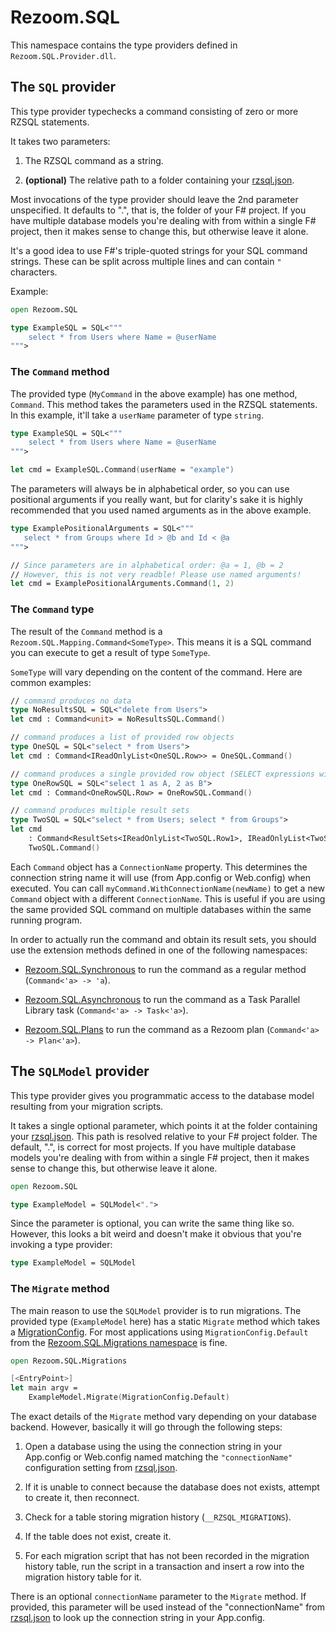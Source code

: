 # Rezoom.SQL

This namespace contains the type providers defined in `Rezoom.SQL.Provider.dll`.

## The `SQL` provider

This type provider typechecks a command consisting of zero or more RZSQL
statements.

It takes two parameters:

1. The RZSQL command as a string.

2. **(optional)** The relative path to a folder containing your
   [rzsql.json](../Configuration/Json.md).

Most invocations of the type provider should leave the 2nd parameter
unspecified. It defaults to ".", that is, the folder of your F# project. If you
have multiple database models you're dealing with from within a single F#
project, then it makes sense to change this, but otherwise leave it alone.

It's a good idea to use F#'s triple-quoted strings for your SQL command strings.
These can be split across multiple lines and can contain `"` characters.

Example:

```fsharp
open Rezoom.SQL

type ExampleSQL = SQL<"""
    select * from Users where Name = @userName
""">
```

### The `Command` method

The provided type (`MyCommand` in the above example) has one method, `Command`.
This method takes the parameters used in the RZSQL statements. In this example,
it'll take a `userName` parameter of type `string`.

```fsharp
type ExampleSQL = SQL<"""
    select * from Users where Name = @userName
""">

let cmd = ExampleSQL.Command(userName = "example")
```

The parameters will always be in alphabetical order, so you can use positional
arguments if you really want, but for clarity's sake it is highly recommended
that you used named arguments as in the above example.

```fsharp
type ExamplePositionalArguments = SQL<"""
   select * from Groups where Id > @b and Id < @a
""">

// Since parameters are in alphabetical order: @a = 1, @b = 2
// However, this is not very readble! Please use named arguments!
let cmd = ExamplePositionalArguments.Command(1, 2)
```

### The `Command` type

The result of the `Command` method is a `Rezoom.SQL.Mapping.Command<SomeType>`.
This means it is a SQL command you can execute to get a result of type `SomeType`.

`SomeType` will vary depending on the content of the command. Here are common
examples:

```fsharp
// command produces no data
type NoResultsSQL = SQL<"delete from Users">
let cmd : Command<unit> = NoResultsSQL.Command()

// command produces a list of provided row objects
type OneSQL = SQL<"select * from Users">
let cmd : Command<IReadOnlyList<OneSQL.Row>> = OneSQL.Command()

// command produces a single provided row object (SELECT expressions with no other clauses)
type OneRowSQL = SQL<"select 1 as A, 2 as B">
let cmd : Command<OneRowSQL.Row> = OneRowSQL.Command()

// command produces multiple result sets
type TwoSQL = SQL<"select * from Users; select * from Groups">
let cmd
    : Command<ResultSets<IReadOnlyList<TwoSQL.Row1>, IReadOnlyList<TwoSQL.Row2>>> =
    TwoSQL.Command()
```

Each `Command` object has a `ConnectionName` property. This determines the
connection string name it will use (from App.config or Web.config) when
executed. You can call `myCommand.WithConnectionName(newName)` to get a new
`Command` object with a different `ConnectionName`. This is useful if you are
using the same provided SQL command on multiple databases within the same
running program.

In order to actually run the command and obtain its result sets, you should use
the extension methods defined in one of the following namespaces:

* [Rezoom.SQL.Synchronous](RezoomSQLSynchronous.md) to run the command as a
  regular method (`Command<'a> -> 'a`).

* [Rezoom.SQL.Asynchronous](RezoomSQLAsynchronous.md) to run the command as a
  Task Parallel Library task (`Command<'a> -> Task<'a>`).

* [Rezoom.SQL.Plans](RezoomSQLPlans.md) to run the command as a Rezoom plan
  (`Command<'a> -> Plan<'a>`).

## The `SQLModel` provider

This type provider gives you programmatic access to the database model resulting
from your migration scripts.

It takes a single optional parameter, which points it at the folder containing
your [rzsql.json](../Configuration/Json.md). This path is resolved relative to
your F# project folder. The default, ".", is correct for most projects. If you
have multiple database models you're dealing with from within a single F#
project, then it makes sense to change this, but otherwise leave it alone.

```fsharp
open Rezoom.SQL

type ExampleModel = SQLModel<".">
```

Since the parameter is optional, you can write the same thing like so. However,
this looks a bit weird and doesn't make it obvious that you're invoking a type
provider:

```fsharp
type ExampleModel = SQLModel
```

### The `Migrate` method

The main reason to use the `SQLModel` provider is to run migrations. The
provided type (`ExampleModel` here) has a static `Migrate` method which takes a
[MigrationConfig](RezoomSQLMigrations.md). For most applications using
`MigrationConfig.Default` from the [Rezoom.SQL.Migrations
namespace](RezoomSQLMigrations.md) is fine.

```fsharp
open Rezoom.SQL.Migrations

[<EntryPoint>]
let main argv =
    ExampleModel.Migrate(MigrationConfig.Default)
```

The exact details of the `Migrate` method vary depending on your database
backend. However, basically it will go through the following steps:

1. Open a database using the using the connection string in your App.config or
   Web.config named matching the `"connectionName"` configuration setting from
   [rzsql.json](../Configuration/Json.md).

2. If it is unable to connect because the database does not exists, attempt to
   create it, then reconnect.

3. Check for a table storing migration history (`__RZSQL_MIGRATIONS`).

4. If the table does not exist, create it.

5. For each migration script that has not been recorded in the migration history
   table, run the script in a transaction and insert a row into the migration
   history table for it.

There is an optional `connectionName` parameter to the `Migrate` method. If
provided, this parameter will be used instead of the "connectionName" from
[rzsql.json](../Configuration/Json.md) to look up the connection string in your
App.config.

